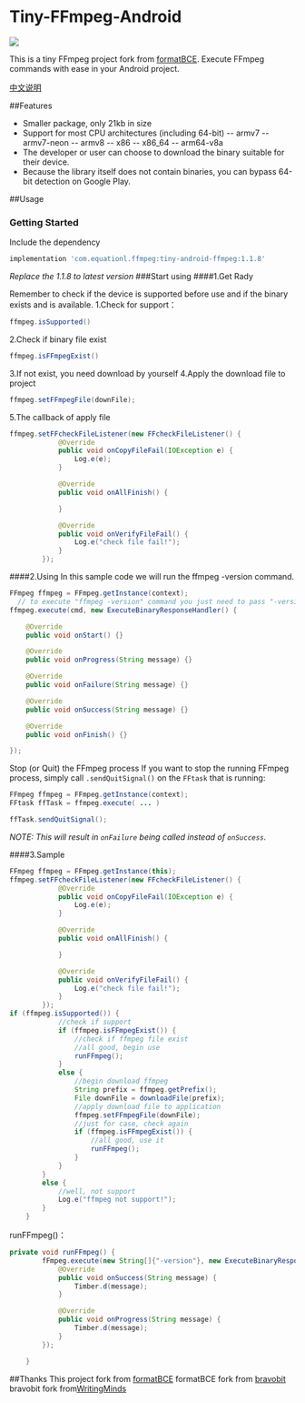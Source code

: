 # Tiny-FFmpeg-Android
![](https://api.bintray.com/packages/likehide/maven/tiny-android-ffmpeg/images/download.svg)

This is a tiny FFmpeg project fork from  [formatBCE](https://github.com/formatBCE/FFmpeg-Android).
Execute FFmpeg commands with ease in your Android project.

[中文说明](https://github.com/equationl/FFmpeg-Android/blob/master/README_ZH.md)

##Features
- Smaller package, only 21kb in size
- Support for most CPU architectures (including 64-bit)
-- armv7
-- armv7-neon
-- armv8
-- x86
-- x86_64
-- arm64-v8a
- The developer or user can choose to download the binary suitable for their device.
- Because the library itself does not contain binaries, you can bypass 64-bit detection on Google Play.

##Usage
### Getting Started
Include the dependency
```gradle 
implementation 'com.equationl.ffmpeg:tiny-android-ffmpeg:1.1.8'
 ```
_Replace the 1.1.8 to latest version_
###Start using
####1.Get Rady

Remember to check if the device is supported before use and if the binary exists and is available.
1.Check for support：
```java 
ffmpeg.isSupported()
``` 
2.Check if binary file exist
```java 
ffmpeg.isFFmpegExist()
``` 
3.If not exist, you need download by yourself
4.Apply the download file to project
```java 
ffmpeg.setFFmpegFile(downFile);
``` 
5.The callback of apply file
```java 
ffmpeg.setFFcheckFileListener(new FFcheckFileListener() {
            @Override
            public void onCopyFileFail(IOException e) {
                Log.e(e);
            }

            @Override
            public void onAllFinish() {

            }

            @Override
            public void onVerifyFileFail() {
                Log.e("check file fail!");
            }
        });
``` 

####2.Using
In this sample code we will run the ffmpeg -version command.
```java
FFmpeg ffmpeg = FFmpeg.getInstance(context);
  // to execute "ffmpeg -version" command you just need to pass "-version"
ffmpeg.execute(cmd, new ExecuteBinaryResponseHandler() {

    @Override
    public void onStart() {}

    @Override
    public void onProgress(String message) {}

    @Override
    public void onFailure(String message) {}

    @Override
    public void onSuccess(String message) {}

    @Override
    public void onFinish() {}

});
```

Stop (or Quit) the FFmpeg process
If you want to stop the running FFmpeg process, simply call `.sendQuitSignal()` on the `FFtask` that is running:

```java
FFmpeg ffmpeg = FFmpeg.getInstance(context);
FFtask ffTask = ffmpeg.execute( ... )

ffTask.sendQuitSignal();
```

_NOTE: This will result in `onFailure` being called instead of `onSuccess`._



####3.Sample
```java 
FFmpeg ffmpeg = FFmpeg.getInstance(this);
ffmpeg.setFFcheckFileListener(new FFcheckFileListener() {
            @Override
            public void onCopyFileFail(IOException e) {
                Log.e(e);
            }

            @Override
            public void onAllFinish() {

            }

            @Override
            public void onVerifyFileFail() {
                Log.e("check file fail!");
            }
        });
if (ffmpeg.isSupported()) {
            //check if support
            if (ffmpeg.isFFmpegExist()) {
                //check if ffmpeg file exist
                //all good, begin use
                runFFmpeg();
            }
            else {
                //begin download ffmpeg
                String prefix = ffmpeg.getPrefix();
                File downFile = downloadFile(prefix);
                //apply download file to application
                ffmpeg.setFFmpegFile(downFile);
                //just for case, check again
                if (ffmpeg.isFFmpegExist()) {
                    //all good, use it
                    runFFmpeg();
                }
            }
        }
        else {
            //well, not support
            Log.e("ffmpeg not support!");
        }
    }
```
runFFmpeg()：
```java
private void runFFmpeg() {
        fFmpeg.execute(new String[]{"-version"}, new ExecuteBinaryResponseHandler() {
            @Override
            public void onSuccess(String message) {
                Timber.d(message);
            }

            @Override
            public void onProgress(String message) {
                Timber.d(message);
            }
        });

    }
```
##Thanks
This project fork from [formatBCE](https://github.com/formatBCE/FFmpeg-Android)
formatBCE fork from [bravobit](https://github.com/bravobit/FFmpeg-Android)
bravobit fork from[WritingMinds](https://github.com/WritingMinds/ffmpeg-android-java)
